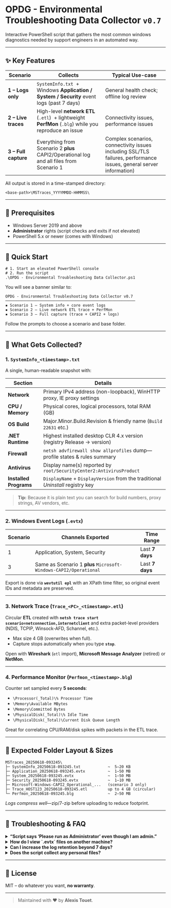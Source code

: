 # OPDG - Environmental Troubleshooting Data Collector `v0.7`
Interactive PowerShell script that gathers the most common windows diagnostics needed by support engineers in an automated way. 

---

## ✨ Key Features
| Scenario | Collects | Typical Use-case |
|----------|----------|------------------|
| **1 – Logs only** | `SystemInfo.txt` &nbsp;+ Windows **Application / System / Security** event logs (past 7 days) | General health check; offline log review |
| **2 – Live traces** | High-level **network ETL** (`.etl`) &nbsp;+ lightweight **PerfMon** (`.blg`) while you reproduce an issue | Connectivity issues, performance issues |
| **3 – Full capture** | Everything from Scenario&nbsp;2 **plus** CAPI2/Operational log and all files from Scenario&nbsp;1 | Complex scenarios, connectivity issues including SSL/TLS failures, performance issues, general server information) |

All output is stored in a time-stamped directory:

    <base-path>\MSTraces_YYYYMMDD-HHMMSS\

---

## 🔧 Prerequisites
* Windows Server 2019 and above
* **Administrator** rights (script checks and exits if not elevated)  
* PowerShell 5.x or newer (comes with Windows)  

---

## 🚀 Quick Start


    # 1. Start an elevated PowerShell console
    # 2. Run the script
    .\OPDG - Environmental Troubleshooting Data Collector.ps1

You will see a banner similar to:

    OPDG - Environmental Troubleshooting Data Collector v0.7
    ─────────────────────────────────────────────────────────
    ▪ Scenario 1 – System info + core event logs
    ▪ Scenario 2 – Live network ETL trace + PerfMon
    ▪ Scenario 3 – Full capture (trace + CAPI2 + logs)

Follow the prompts to choose a scenario and base folder.

---

## 📂 What Gets Collected?

### 1. `SystemInfo_<timestamp>.txt`
A single, human-readable snapshot with:

| Section | Details |
|---------|---------|
| **Network** | Primary IPv4 address (non-loopback), WinHTTP proxy, IE proxy settings |
| **CPU / Memory** | Physical cores, logical processors, total RAM (GB) |
| **OS Build** | Major.Minor.Build.Revision & friendly name (`Build 22631` etc.) |
| **.NET Runtime** | Highest installed desktop CLR 4.x version (registry Release → version) |
| **Firewall** | `netsh advfirewall show allprofiles` dump—profile states & rules summary |
| **Antivirus** | Display name(s) reported by `root/SecurityCenter2:AntivirusProduct` |
| **Installed Programs** | `DisplayName` + `DisplayVersion` from the traditional *Uninstall* registry key |

> **Tip:** Because it is plain text you can search for build numbers, proxy strings, AV vendors, etc.

---

### 2. Windows Event Logs (`.evtx`)
| Scenario | Channels Exported | Time Range |
|----------|------------------|------------|
| 1 | Application, System, Security | Last **7 days** |
| 3 | Same as Scenario 1 **plus** `Microsoft-Windows-CAPI2/Operational` | Last **7 days** |

Export is done via **`wevtutil epl`** with an XPath time filter, so original event IDs and metadata are preserved.

---

### 3. Network Trace (`Trace_<PC>_<timestamp>.etl`)
Circular **ETL** created with **`netsh trace start scenario=netconnection,internetclient`** and extra packet-level providers (NDIS, TCPIP, Winsock-AFD, Schannel, etc.).

* Max size 4 GB (overwrites when full).  
* Capture stops automatically when you type **`stop`**.

Open with **Wireshark** (`etl` import), **Microsoft Message Analyzer** (retired) or **NetMon**.

---

### 4. Performance Monitor (`Perfmon_<timestamp>.blg`)
Counter set sampled every **5 seconds**:

* `\Processor(_Total)\% Processor Time`  
* `\Memory\Available MBytes`  
* `\Memory\Committed Bytes`  
* `\PhysicalDisk(_Total)\% Idle Time`  
* `\PhysicalDisk(_Total)\Current Disk Queue Length`  

Great for correlating CPU/RAM/disk spikes with packets in the ETL trace.

---

## 📏 Expected Folder Layout & Sizes

```
MSTraces_20250618-093245\
├─ SystemInfo_20250618-093245.txt            ~  5–20 KB
├─ Application_20250618-093245.evtx          ~  1–50 MB
├─ System_20250618-093245.evtx               ~  1–50 MB
├─ Security_20250618-093245.evtx             ~  1–10 MB
├─ Microsoft-Windows-CAPI2_Operational_...   (scenario 3 only)
├─ Trace_HOST123_20250618-093245.etl         up to 4 GB (circular)
└─ Perfmon_20250618-093245.blg               ~  2–50 MB
```

*Logs compress well*—zip/7-zip before uploading to reduce footprint.

---

## 🐛 Troubleshooting & FAQ

<details>
<summary><strong>“Script says ‘Please run as Administrator’ even though I am admin.”</strong></summary>

Launch PowerShell with **Run as administrator** (title bar shows *Administrator:*).  
Having admin rights in AD does not automatically elevate your shell.
</details>

<details>
<summary><strong>How do I view `.evtx` files on another machine?</strong></summary>

Copy the file and open with **Event Viewer → Action → Open Saved Log…**.  
No need to rename or import.
</details>

<details>
<summary><strong>Can I increase the log retention beyond 7 days?</strong></summary>

Yes—search for the variable **`$logDays`** in the script and adjust it.
</details>

<details>
<summary><strong>Does the script collect any personal files?</strong></summary>

No. It only queries system metadata, registry keys, and Windows logging APIs.  
Nothing from user documents, browser history, etc. is touched.
</details>

---

## 📜 License
MIT – do whatever you want, **no warranty**.

---

> Maintained with ❤️ by **Alexis Touet**. 
